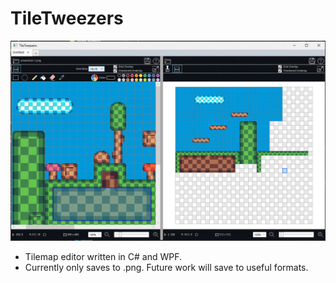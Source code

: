 # TileTweezers
![TileTweezers](TileTweezers.gif)  
* Tilemap editor written in C# and WPF.  
* Currently only saves to .png. Future work will save to useful formats.
